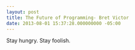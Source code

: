 ```yaml
---
layout: post
title: The Future of Programming- Bret Victor
date: 2013-08-01 15:37:28.000000000 -05:00
---
```

Stay hungry. Stay foolish.
